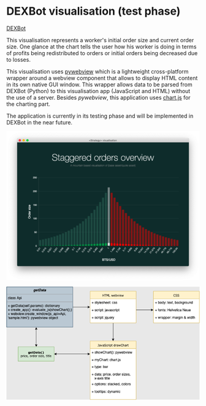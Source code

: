 # DEXBot visualisation (test phase)

[DEXBot](https://github.com/Codaone/DEXBot)

This visualisation represents a worker's initial order size and current order size. One glance at the chart tells the user how his worker is doing in terms of profits being redistributed to orders or initial orders being decreased due to losses.

This visualisation uses [pywebview](https://github.com/r0x0r/pywebview) which is a lightweight cross-platform wrapper around a webview component that allows to display HTML content in its own native GUI window. This wrapper allows data to be parsed from DEXBot (Python) to this visualisation app (JavaScript and HTML) without the use of a server. Besides _pywebview_, this application uses [chart.js](https://github.com/chartjs) for the charting part.

The application is currently in its testing phase and will be implemented in DEXBot in the near future.

![Image of Visualisation](Visualisation.png)

![UML of Visualisation](Chart.png)
